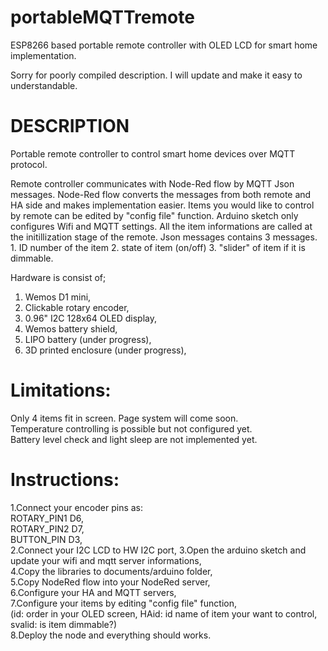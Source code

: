# portableMQTTremote

ESP8266 based portable remote controller with OLED LCD for smart home implementation.

Sorry for poorly compiled description. I will update and make it easy to understandable.

# DESCRIPTION 

Portable remote controller to control smart home devices over MQTT protocol.

Remote controller communicates with Node-Red flow by MQTT Json messages. Node-Red flow converts the messages from both remote and HA side and makes implementation easier. Items you would like to control by remote can be edited by "config file" function. Arduino sketch only configures Wifi and MQTT settings. All the item informations are called at the initillization stage of the remote.
Json messages contains 3 messages. 1. ID number of the item 2. state of item (on/off) 3. "slider" of item if it is dimmable. 

Hardware is consist of;
1. Wemos D1 mini,
2. Clickable rotary encoder,
3. 0.96" I2C 128x64 OLED display,
4. Wemos battery shield,
5. LIPO battery (under progress),
6. 3D printed enclosure (under progress),

# Limitations:  
Only 4 items fit in screen. Page system will come soon.  
Temperature controlling is possible but not configured yet.  
Battery level check and light sleep are not implemented yet.

# Instructions:  
1.Connect your encoder pins as:  
ROTARY_PIN1  D6,  
ROTARY_PIN2 D7,  
BUTTON_PIN  D3,  
2.Connect your I2C LCD to HW I2C port, 
3.Open the arduino sketch and update your wifi and mqtt server informations,  
4.Copy the libraries to documents/arduino folder,  
5.Copy NodeRed flow into your NodeRed server,  
6.Configure your HA and MQTT servers,  
7.Configure your items by editing "config file" function,  
(id: order in your OLED screen, HAid: id name of item your want to control, svalid: is item dimmable?)  
8.Deploy the node and everything should works.
